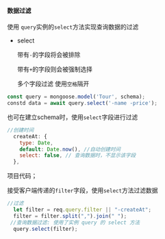 #### 数据过滤

使用 `query`实例的`select`方法实现查询数据的过滤

* select

  带有`-`的字段将会被排除

  带有`+`的字段则会被强制选择

  多个字段过滤 使用`空格`隔开

```javascript
const query = mongoose.model('Tour', schema);
constd data = await query.select('-name -price');
```

也可在建立schema时，使用`select`字段进行过滤

```javascript
//创建时间
  createAt: {
    type: Date,
    default: Date.now(), //自动创建时间
    select: false, // 查询数据时，不显示该字段
  },
```

项目代码；

接受客户端传递的`filter`字段，使用`select`方法过滤数据

```javascript
//过滤
  let filter = req.query.filter || "-createAt";
  filter = filter.split(",").join(" ");
 //查询数据过滤: 使用了实例 query 的 select 方法
  query.select(filter);
```

